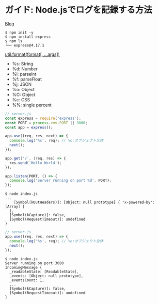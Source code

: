 # ガイド: Node.jsでログを記録する方法

[Blog](https://www.twilio.com/blog/a-guide-to-node-js-logging-jp)

```shell
$ npm init -y
$ npm install express
$ npm ls
└── express@4.17.1
```

[util.format(format[, ...args])](https://nodejs.org/dist/latest-v14.x/docs/api/util.html)


- %s: String
- %d: Number
- %i: parseInt
- %f: parseFloat
- %j: JSON
- %o: Object
- %O: Object
- %c: CSS
- %%: single percent

```js
// server.js
const express = require('express');
const PORT = process.env.PORT || 3000;
const app = express();

app.use((req, res, next) => {
  console.log('%s', req); // %o:オブジェクト全体
  next();
});

app.get('/', (req, res) => {
  res.send('Hello World');
});

app.listen(PORT, () => {
  console.log('Server running on port %d', PORT);
});
```

```shell
$ node index.js
...
    [Symbol(kOutHeaders)]: [Object: null prototype] { 'x-powered-by': [Array] }
  },
  [Symbol(kCapture)]: false,
  [Symbol(RequestTimeout)]: undefined
}
```

```js
// server.js
app.use((req, res, next) => {
  console.log('%s', req); // %o:オブジェクト全体
  next();
});
```

```shell
$ node index.js
Server running on port 3000
IncomingMessage {
  _readableState: [ReadableState],
  _events: [Object: null prototype],
  _eventsCount: 1,
  ...
  [Symbol(kCapture)]: false,
  [Symbol(RequestTimeout)]: undefined
}
```
